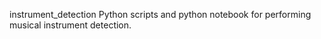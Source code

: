 instrument_detection
Python scripts and python notebook for performing musical instrument detection.

